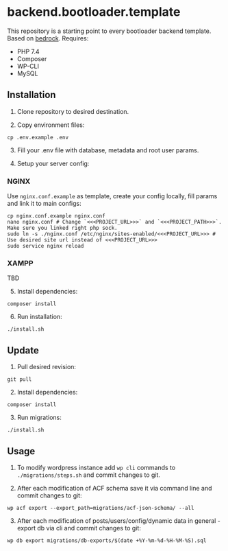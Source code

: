 # backend.bootloader.template
This repository is a starting point to every bootloader backend template. Based on [bedrock](https://roots.io/bedrock/). Requires:
* PHP 7.4
* Composer
* WP-CLI
* MySQL

## Installation

1. Clone repository to desired destination.

2. Copy environment files:
``` console
cp .env.example .env
```
3. Fill your .env file with database, metadata and root user params.

4. Setup your server config:

### NGINX
Use `nginx.conf.example` as template, create your config locally, fill params and link it to main configs:

``` console
cp nginx.conf.example nginx.conf
nano nginx.conf # Change `<<<PROJECT_URL>>>` and `<<<PROJECT_PATH>>>`. Make sure you linked right php sock.
sudo ln -s ./nginx.conf /etc/nginx/sites-enabled/<<<PROJECT_URL>>> # Use desired site url instead of <<<PROJECT_URL>>>
sudo service nginx reload
```

### XAMPP
TBD

5. Install dependencies:
``` console
composer install
```
6. Run installation:
```
./install.sh
```

## Update
1. Pull desired revision:
``` console
git pull
```

2. Install dependencies:
``` console
composer install
```

3. Run migrations:
``` console
./install.sh
```

## Usage
1. To modify wordpress instance add `wp cli` commands to `./migrations/steps.sh` and commit changes to git.

2. After each modification of ACF schema save it via command line and commit changes to git:
``` console
wp acf export --export_path=migrations/acf-json-schema/ --all
```

3. After each modification of posts/users/config/dynamic data in general - export db via cli and commit changes to git:
``` console
wp db export migrations/db-exports/$(date +%Y-%m-%d-%H-%M-%S).sql
```